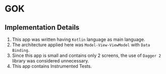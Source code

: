 # GOK

## Implementation Details

1. This app was written having `Kotlin` language as main language.
2. The architecture applied here was `Model-View-ViewModel` with `Data Binding`.
3. Since this app is small and contains only 2 screens, the use of `Dagger 2` library was considered unnecessary.
4. This app contains Instrumented Tests.
